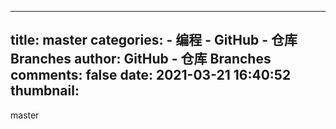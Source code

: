 
---
title: master
categories: 
    - 编程
    - GitHub - 仓库 Branches
author: GitHub - 仓库 Branches
comments: false
date: 2021-03-21 16:40:52
thumbnail: 
---

<div>   
master  
</div>
            